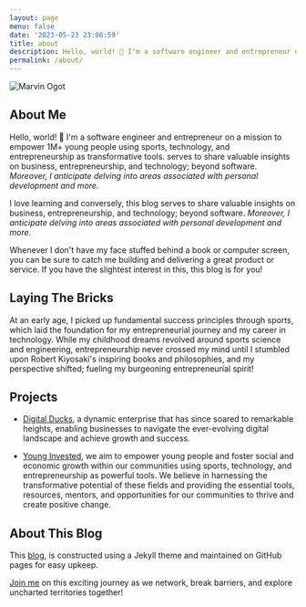 ```yaml
---
layout: page
menu: false
date: '2023-05-23 23:06:59'
title: about
description: Hello, world! 👋 I'm a software engineer and entrepreneur on a mission to empower 1M+ young people using sports, technology, and entrepreneurship.
permalink: /about/
---
```

<img class="img" src="/assets/img/uploads/#" alt="Marvin Ogot">

## About Me 

Hello, world! 👋 I'm a software engineer and entrepreneur on a mission to empower 1M+ young people using sports, technology, and entrepreneurship as transformative tools.
serves to share valuable insights on business, entrepreneurship, and technology; beyond software. *Moreover, I anticipate delving into areas associated with personal development and more.* 

I love learning and conversely, this blog serves to share valuable insights on business, entrepreneurship, and technology; beyond software. *Moreover, I anticipate delving into areas associated with personal development and more.*  

Whenever I don't have my face stuffed behind a book or computer screen, you can be sure to catch me building and delivering a great product or service. If you have the slightest interest in this, this blog is for you! 

## Laying The Bricks

At an early age, I picked up fundamental success principles through sports, which laid the foundation for my entrepreneurial journey and my career in technology. While my childhood dreams revolved around sports science and engineering, entrepreneurship never crossed my mind until I stumbled upon Robert Kiyosaki's inspiring books and philosophies, and my perspective shifted; fueling my burgeoning entrepreneurial spirit!

## Projects

- [Digital Ducks](https://www.digitalducks.co.ke), a dynamic enterprise that has since soared to remarkable heights, enabling businesses to navigate the ever-evolving digital landscape and achieve growth and success.

- [Young Invested](https://www.younginvested.org), we aim to empower young people and foster social and economic growth within our communities using sports, technology, and entrepreneurship as powerful tools. We believe in harnessing the transformative potential of these fields and providing the essential tools, resources, mentors, and opportunities for our communities to thrive and create positive change.

## About This Blog

This [blog](/), is constructed using a Jekyll theme and maintained on GitHub pages for easy upkeep.

[Join me](/contact) on this exciting journey as we network, break barriers, and explore uncharted territories together!



